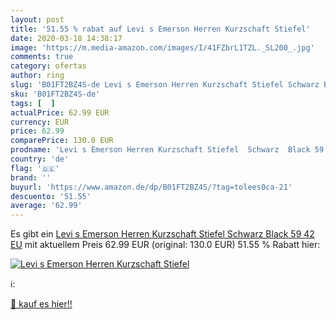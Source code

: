 ```yaml
---
layout: post
title: '51.55 % rabat auf Levi s Emerson Herren Kurzschaft Stiefel'
date: 2020-03-18 14:38:17
image: 'https://m.media-amazon.com/images/I/41FZbrL1TZL._SL200_.jpg'
comments: true
category: ofertas
author: ring
slug: 'B01FT2BZ4S-de Levi s Emerson Herren Kurzschaft Stiefel Schwarz Black 59...'
sku: 'B01FT2BZ4S-de'
tags: [  ]
actualPrice: 62.99 EUR
currency: EUR
price: 62.99
comparePrice: 130.0 EUR
prodname: 'Levi s Emerson Herren Kurzschaft Stiefel  Schwarz  Black 59   42 EU'
country: 'de'
flag: '🇩🇪'
brand: ''
buyurl: 'https://www.amazon.de/dp/B01FT2BZ4S/?tag=tolees0ca-21'
descuento: '51.55'
average: '62.99'
---
```


Es gibt ein [Levi s Emerson Herren Kurzschaft Stiefel  Schwarz  Black 59   42 EU](https://www.amazon.de/dp/B01FT2BZ4S/?tag=tolees0ca-21) mit aktuellem Preis 62.99 EUR (original: 130.0 EUR) 51.55 % Rabatt hier:

[![Levi s Emerson Herren Kurzschaft Stiefel](https://m.media-amazon.com/images/I/41FZbrL1TZL._SL200_.jpg)](https://www.amazon.de/dp/B01FT2BZ4S/?tag=tolees0ca-21)

ℹ️:


[🛒 kauf es hier!!](https://www.amazon.de/dp/B01FT2BZ4S/?tag=tolees0ca-21)
